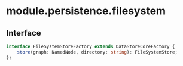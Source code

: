 # module.persistence.filesystem

## Interface

```ts
interface FileSystemStoreFactory extends DataStoreCoreFactory {
    store(graph: NamedNode, directory: string): FileSystemStore;
};
```